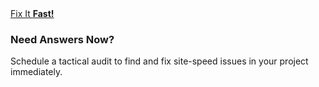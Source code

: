 <article class="[ box  box--highlight ]  [ flag  flag--responsive  flag--rev ]  mb" data-ui-component="Cross-sell promo">
  <div class="flag__img"><a href="/performance-audits/#fix-it-fast" class="btn btn--positive  btn--full">Fix It <b>Fast!</b></a></div>
  <div class="flag__body">
    <h3 class="heading  mb0">Need Answers Now?</h3>
    <p>Schedule a tactical audit to find and fix site-speed issues in your project immediately.</p>
  </div>
</article>
